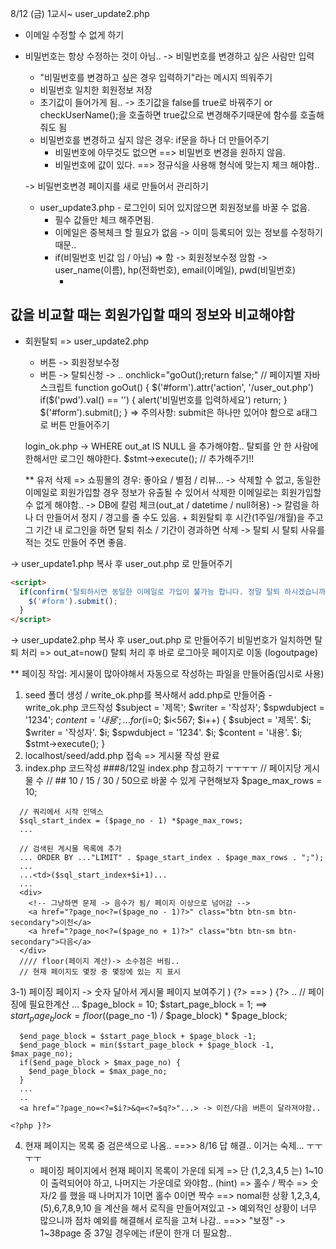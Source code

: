 8/12 (금) 1교시~
user_update2.php
- 이메일 수정할 수 없게 하기
- 비밀번호는 항상 수정하는 것이 아님..
  -> 비밀번호를 변경하고 싶은 사람만 입력
    - "비밀번호를 변경하고 싶은 경우 입력하기"라는 메시지 띄워주기
    - 비밀번호 일치한 회원정보 저장
    - 초기값이 들어가게 됨.. -> 초기값을 false를 true로 바꿔주기 or checkUserName();을 호출하면 true값으로 변경해주기때문에 함수를 호출해줘도 됨
    
    * 비밀번호를 변경하고 싶지 않은 경우: if문을 하나 더 만들어주기
      - 비밀번호에 아무것도 없으면 ==> 비밀번호 변경을 원하지 않음.
      - 비밀번호에 값이 있다. ==> 정규식을 사용해 형식에 맞는지 체크 해야함..

  -> 비밀번호변경 페이지를 새로 만들어서 관리하기

    * user_update3.php  - 로그인이 되어 있지않으면 회원정보를 바꿀 수 없음. 
      - 필수 값들만 체크 해주면됨.
      - 이메일은 중복체크 할 필요가 없음 -> 이미 등록되어 있는 정보를 수정하기 때문..
      - if(비밀번호 빈값 임 / 아님) =>
        함  -> 회원정보수정
        암함 -> user_name(이름), hp(전화번호), email(이메일), pwd(비밀번호)
        - <script>
            location.href='<?=$_board_options['listPage']?>' // 리스트 페이지로 이동
          </script>
## 값을 비교할 때는 회원가입할 때의 정보와 비교해야함
* 회원탈퇴
  => user_update2.php
    - 버튼 -> 회원정보수정
    - 버튼 -> 탈퇴신청
      -> <a> .. onchlick="goOut();return false;"</a>
      // 페이지별 자바스크립트
        function goOut() {
          $('#form').attr('action', '/user_out.php')
          if($('pwd').val() == '') {
            alert('비밀번호를 입력하세요')
            return;
          }
          $('#form').submit();
        }
  => 주의사항: submit은 하나만 있어야 함으로 a태그로 버튼 만들어주기

  login_ok.php
    -> WHERE out_at IS NULL  을 추가해야함.. 탈퇴를 안 한 사람에 한해서만 로그인 해야한다. 
    $stmt->execute();
    // 추가해주기!!
    <script>
      alert('그동안 이용해 주셔서 감사합니다')
    </script>

  ** 유저 삭제
=> 쇼핑몰의 경우: 좋아요 / 별점 / 리뷰... -> 삭제할 수 없고, 동일한 이메일로 회원가입할 경우 정보가 유출될 수 있어서 삭제한 이메일로는 회원가입할 수 없게 해야함..
  -> DB에 칼럼 체크(out_at / datetime / null허용) -> 칼럼을 하나 더 만들어서 정지 / 경고를 줄 수도 있음. + 회원탈퇴 후 시간(1주일/개월)을 주고 그 기간 내 로그인을 하면 탈퇴 취소 / 기간이 경과하면 삭제
  -> 탈퇴 시 탈퇴 사유를 적는 것도 만들어 주면 좋음.

-> user_update1.php 복사 후 user_out.php 로 만들어주기
```html
<script>
  if(confirm('탈퇴하시면 동일한 이메일로 가입이 불가능 합니다. 정말 탈퇴 하시겠습니까?')) {
    $('#form').submit();
  }  
</script>
```

-> user_update2.php 복사 후 user_out.php 로 만들어주기
  비밀번호가 일치하면 탈퇴 처리 => out_at=now()
  탈퇴 처리 후 바로 로그아웃 페이지로 이동 (logoutpage)

** 페이징 작업: 게시물이 많아야해서 자동으로 작성하는 파일을 만들어줌(임시로 사용)
  1) seed 폴더 생성 / write_ok.php를 복사해서 add.php로 만들어줌
    - write_ok.php 코드작성
        $subject = '제목';
        $writer = '작성자';
        $spwdubject = '1234';
        $content = '내용';
        ...
        for($i=0; $i<567; $i++) {
              $subject = '제목'. $i;
              $writer = '작성자'. $i;
              $spwdubject = '1234'. $i;
              $content = '내용'. $i;
              $stmt->execute();
        }
  2) localhost/seed/add.php 접속 => 게시물 작성 완료
  3) index.php 코드작성 ###8/12일 index.php 참고하기 ㅜㅜㅜㅜ
      // 페이지당 게시물 수
      // ## 10 / 15 / 30 / 50으로 바꿀 수 있게 구현해보자
      $page_max_rows = 10;

<!-- 여기에서 계산하면 안되고 페이징에 필요한 계산에 실행
      // 현재 페이지 번호
      $page_no = (int)(get('page_no', 1)); // 그냥 넘어오면 문자형으로 넘어와서 (int)를 붙여 숫자형으로 받음
      if($prev_page_no < 1) {
        $prev_page_no = 1;
      }
      $next_page_no = $page_no + 1;
      if($prev_page_no > $max_page_no) {
        $prev_page_no = $max_page_no;
      }
 -->

      // 쿼리에서 시작 인덱스
      $sql_start_index = ($page_no - 1) *$page_max_rows;
      ...

      // 검색된 게시물 목록에 추가
      ... ORDER BY ..."LIMIT" . $page_start_index . $page_max_rows . ";");
      ...
      ...<td>($sql_start_index+$i+1)...
      ...
      <div> 
        <!-- 그냥하면 문제 -> 음수가 됨/ 페이지 이상으로 넘어감 -->
        <a href="?page_no<?=($page_no - 1)?>" class="btn btn-sm btn-secondary">이전</a>
        <a href="?page_no<?=($page_no + 1)?>" class="btn btn-sm btn-secondary">다음</a>
      </div>
      //// floor(페이지 계산)-> 소수점은 버림..
      // 현재 페이지도 몇장 중 몇장에 있는 지 표시
  3-1) 페이징 페이지 -> 숫자 달아서 게시물 페이지 보여주기
      <?php for($i=1; $i<=10; $i++>) {?>
==>     <?php for($i=$start_page_block; $i<=end_page-block); $i++>) {?>
      ..
      // 페이징에 필요한계산
      ...
      $page_block = 10;
      $start_page_block = 1;
==>     $start_page_block = floor(($page_no -1) / $page_block) * $page_block;

      $end_page_block = $start_page_block + $page_block -1;
      $end_page_block = min($start_page_block + $page_block -1, $max_page_no);
      if($end_page_block > $max_page_no) {
        $end_page_block = $max_page_no; 
      }
      ...
      ..
      <a href="?page_no=<?=$i?>&q=<?=$q?>"...> -> 이전/다음 버튼이 달라져야함..
      
    <?php }?>
  4) 현재 페이지는 목록 중 검은색으로 나옴.. ==>> 8/16 답 해결..
    이거는 숙제... ㅜㅜㅜㅜ
      - 페이징 페이지에서 현재 페이지 목록이 가운데 되게 => 단 (1,2,3,4,5 는) 1~10이 출력되어야 하고, 나머지는 가운데로 와야함..
      (hint) => 홀수 / 짝수 => 숫자/2 를 했을 때 나머지가 1이면 홀수 0이면 짝수
  ==> nomal한 상황 1,2,3,4,(5),6,7,8,9,10 을 계산을 해서 로직을 만들어져있고
    -> 예외적인 상황이 너무 많으니까 점차 예외를 해결해서 로직을 고쳐 나감.. ==>> "보정"
    -> 1~38page 중 37일 경우에는 if문이 한개 더 필요함..